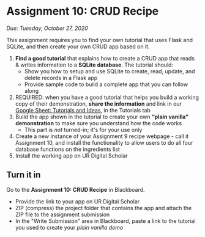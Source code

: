# Assignment 10: CRUD Recipe

*Due: Tuesday, October 27, 2020*

This assignment requires you to find your own tutorial that uses Flask and SQLite, and then create your own CRUD app based on it.

1. **Find a good tutorial** that explains how to create a CRUD app that reads & writes information to a **SQLite database**. The tutorial should:
   - Show you how to setup and use SQLite to create, read, update, and delete records in a Flask app
   - Provide sample code to build a complete app that you can follow along 
2. REQUIRED: when you have a good tutorial that helps you build a working copy of their demonstration, **share the information** and link in our [Google Sheet: Tutorials and Ideas](https://docs.google.com/spreadsheets/d/1sLVw6UWpY4K66Z32Xu3Pw9Lp-xgXGgagto_YrTUl35w/edit#gid=1404322235), in the Tutorials tab
3. Build the app shown in the tutorial to create your own **“plain vanilla” demonstration** to make sure you understand how the code works
   - This part is *not* turned-in; it's for your use only
4. Create a new instance of your Assignment 9 recipe webpage - call it Assignment 10, and install the functionality to allow users to do all four database functions on the ingredients list
5. Install the working app on UR Digital Scholar

## Turn it in

Go to the **Assignment 10: CRUD Recipe** in Blackboard.

- Provide the link to your app on UR Digital Scholar
- ZIP (compress) the project folder that contains the app and attach the ZIP file to the assignment submission
- In the "Write Submission" area in Blackboard, paste a link to the tutorial you used to create your *plain vanilla demo*



